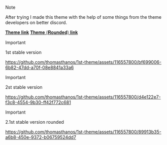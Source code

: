 > [!NOTE]
> After trying I made this theme with the help of some things from the theme developers on better discord.

[𝐓𝐡𝐞𝐦𝐞 𝐥𝐢𝐧𝐤](https://thomasthanos.github.io/1st-theme/SimplethemeV2.theme.css)
[𝐓𝐡𝐞𝐦𝐞 (𝐑𝐨𝐮𝐧𝐝𝐞𝐝) 𝐥𝐢𝐧𝐤](https://nikospepponis.github.io/links/den-xero-ti-kanoyn.theme.css)

> [!IMPORTANT]
> 1st stable version
<!-- 1st video show -->
https://github.com/thomasthanos/1st-theme/assets/116557800/bf699006-6b82-47dd-a70f-08e8841a33a6
> [!IMPORTANT]
> 2st stable version
<!-- 2st video show -->
https://github.com/thomasthanos/1st-theme/assets/116557800/d4e122e7-f3c8-4554-9b30-ff42f772c681
> [!IMPORTANT]
> 2.1st stable version rounded
<!-- 3st video show -->
https://github.com/thomasthanos/1st-theme/assets/116557800/89913b35-a6b8-450e-9372-b06759524dd7

